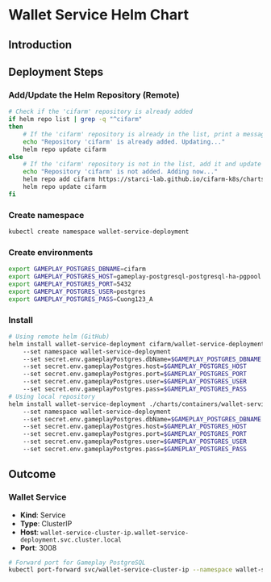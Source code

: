 # Wallet Service Helm Chart
## Introduction
## Deployment Steps
### Add/Update the Helm Repository (Remote)
```bash
# Check if the 'cifarm' repository is already added
if helm repo list | grep -q "^cifarm" 
then
    # If the 'cifarm' repository is already in the list, print a message and update the repository
    echo "Repository 'cifarm' is already added. Updating..."
    helm repo update cifarm
else
    # If the 'cifarm' repository is not in the list, add it and update the repository
    echo "Repository 'cifarm' is not added. Adding now..."
    helm repo add cifarm https://starci-lab.github.io/cifarm-k8s/charts
    helm repo update cifarm
fi
```
### Create namespace
```bash
kubectl create namespace wallet-service-deployment
```
### Create environments
```bash
export GAMEPLAY_POSTGRES_DBNAME=cifarm
export GAMEPLAY_POSTGRES_HOST=gameplay-postgresql-postgresql-ha-pgpool.gameplay-postgresql.svc.cluster.local
export GAMEPLAY_POSTGRES_PORT=5432
export GAMEPLAY_POSTGRES_USER=postgres
export GAMEPLAY_POSTGRES_PASS=Cuong123_A
```
### Install
```bash
# Using remote helm (GitHub)
helm install wallet-service-deployment cifarm/wallet-service-deployment
    --set namespace wallet-service-deployment
    --set secret.env.gameplayPostgres.dbName=$GAMEPLAY_POSTGRES_DBNAME
    --set secret.env.gameplayPostgres.host=$GAMEPLAY_POSTGRES_HOST
    --set secret.env.gameplayPostgres.port=$GAMEPLAY_POSTGRES_PORT
    --set secret.env.gameplayPostgres.user=$GAMEPLAY_POSTGRES_USER
    --set secret.env.gameplayPostgres.pass=$GAMEPLAY_POSTGRES_PASS
# Using local repository
helm install wallet-service-deployment ./charts/containers/wallet-service/build/
    --set namespace wallet-service-deployment
    --set secret.env.gameplayPostgres.dbName=$GAMEPLAY_POSTGRES_DBNAME
    --set secret.env.gameplayPostgres.host=$GAMEPLAY_POSTGRES_HOST
    --set secret.env.gameplayPostgres.port=$GAMEPLAY_POSTGRES_PORT
    --set secret.env.gameplayPostgres.user=$GAMEPLAY_POSTGRES_USER
    --set secret.env.gameplayPostgres.pass=$GAMEPLAY_POSTGRES_PASS
```
## Outcome
### Wallet Service
- **Kind**: Service  
- **Type**: ClusterIP  
- **Host**: `wallet-service-cluster-ip.wallet-service-deployment.svc.cluster.local`  
- **Port**: 3008
```bash
# Forward port for Gameplay PostgreSQL
kubectl port-forward svc/wallet-service-cluster-ip --namespace wallet-service-deployment 3008:3008
```